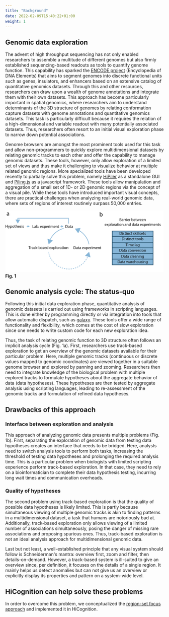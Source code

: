```yaml
---
title: "Background"
date: 2022-02-09T15:40:22+01:00
weight: 1
---
```


## Genomic data exploration

The advent of high throughput sequencing has not only enabled researchers to assemble a multitude of different genomes but also firmly established sequencing-based readouts as tools to quantify genome function. This capability has sparked the [ENCODE project](https://www.encodeproject.org/) (Encyclopedia of DNA Elements) that aims to segment genomes into discrete functional units such as genes, insulators, and enhancers based on an extensive catalog of quantitative genomics datasets. Through this and other resources, researchers can draw upon a wealth of genome annotations and integrate them with their own datasets. This approach has become particularly important in spatial genomics, where researchers aim to understand determinants of the 3D structure of genomes by relating conformation capture datasets with genome annotations and quantitative genomics datasets. This task is particularly difficult because it requires the relation of a high-dimensional and variable readout with many potentially associated datasets. Thus, researchers often resort to an initial visual exploration phase to narrow down potential associations.  

 
Genome browsers are amongst the most prominent tools used for this task and allow non-programmers to quickly explore multidimensional datasets by relating genomic tracks to each other and offer the capability to manage genomic datasets. These tools, however, only allow exploration of a limited set of views and thus make it challenging to visualize behavior at multiple related genomic regions. More specialized tools have been developed recently to partially solve this problem, namely [HiPiler](https://hipiler.lekschas.de/) as a standalone GUI and [Piling.js](https://piling.js.org/) as a javascript framework. These tools allow manipulation and aggregation of a small set of 1D- or 2D genomic regions via the concept of a visual pile. While these tools have introduced important visual concepts, there are practical challenges when analyzing real-world genomic data, where sets of regions of interest routinely surpass 50,000 entries. 

![Fig1](/docs/Fig1_concept.png)
__Fig. 1__

## Genomic analysis cycle: The status-quo

Following this initial data exploration phase, quantitative analysis of genomic datasets is carried out using frameworks in scripting languages. This is done either by programming directly or via integration into tools that allow automatic dispatch, such as [galaxy](https://usegalaxy.org/). These tools offer a wide range of functionality and flexibility, which comes at the cost of slow exploration since one needs to write custom code for each new exploration idea. 


Thus, the task of relating genomic function to 3D structure often follows an implicit analysis cycle (Fig. 1a). First, researchers use track-based exploration to get an overview of the genomic datasets available for their particular problem. Here, multiple genomic tracks (continuous or discrete values mapped to genomic coordinates) are viewed together in a suitable genome browser and explored by panning and zooming. Researchers then need to integrate knowledge of the biological problem with multiple explored tracks to formulate hypotheses about the aggregate behavior of data (data hypotheses). These hypotheses are then tested by aggregate analysis using scripting languages, leading to re-assessment of the genomic tracks and formulation of refined data hypotheses. 

## Drawbacks of this approach

### Interface between exploration and analysis

This approach of analyzing genomic data presents multiple problems (Fig. 1b). First, separating the exploration of genomic data from testing data hypotheses creates an interface that needs to be bridged. Here, analysts need to switch analysis tools to perform both tasks, increasing the threshold of testing data hypotheses and prolonging the required analysis time. This is a particular problem when biologists with limited scripting experience perform track-based exploration. In that case, they need to rely on a bioinformatician to complete their data hypothesis testing, incurring long wait times and communication overheads.

### Quality of hypotheses

The second problem using track-based exploration is that the quality of possible data hypotheses is likely limited. This is partly because simultaneous viewing of multiple genomic tracks is akin to finding patterns in a multidimensional dataset, a task that humans are notoriously bad at. Additionally,  track-based exploration only allows viewing of a limited number of associations simultaneously, posing the danger of missing rare associations and proposing spurious ones. Thus, track-based exploration is not an ideal analysis approach for multidimensional genomic data.

Last but not least, a well-established principle that any visual system should follow is Schneiderman's mantra: overview first, zoom and filter, then details-on-demand. However, a track-based system is ill-suited to give an overview since, per definition, it focuses on the details of a single region. It mainly helps us detect anomalies but can not give us an overview or explicitly display its properties and pattern on a system-wide level.

## HiCognition can help solve these problems

In order to overcome this problem, we conceptualized the [region-set focus approach](/docs/concept/region_set_focus/) and implemented it in HiCognition.